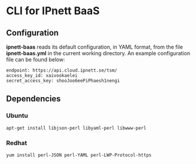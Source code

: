 # CLI for IPnett BaaS

## Configuration

**ipnett-baas** reads its default configuration, in YAML format, from the file
**ipnett-baas.yml** in the current working directory. An example configuration
file can be found below:

    endpoint: https://api.cloud.ipnett.se/tsm/
    access_key_id: xaivookaelei
    secret_access_key: shooJoo6eePiPhaesh1nengi


## Dependencies

### Ubuntu

    apt-get install libjson-perl libyaml-perl libwww-perl 

### Redhat

    yum install perl-JSON perl-YAML perl-LWP-Protocol-https
